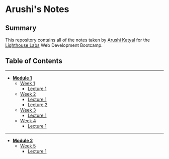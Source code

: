 # Arushi's Notes

## Summary
This repository contains all of the notes taken by [Arushi Katyal](https://github.com/katy-arushi) for the [Lighthouse Labs](https://www.lighthouselabs.ca/) Web Development Bootcamp.

## Table of Contents
___
* **[Module 1](/Module_1)**
  * [Week 1](/Module_1/Week_1)
    * [Lecture 1](/Module_1/Week_1/Lecture_1)
  * [Week 2](/Module_1/Week_2)
    * [Lecture 1](/Module_1/Week_2/Lecture_1)
    * [Lecture 2](/Module_1/Week_2/Lecture_2)
  * [Week 3](/Module_1/Week_3)
    * [Lecture 1](/Module_1/Week_3/Lecture_1)
  * [Week 4](/Module_1/Week_4)
    * [Lecture 1](/Module_1/Week_4/Lecture_1)




_____
* **[Module 2](/Module_2)**
  * [Week 5](/Module_2/Week_5)
    * [Lecture 1](/Module_2/Week_5/Lecture_1)
